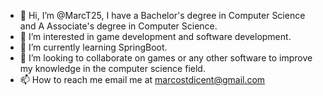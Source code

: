 - 👋 Hi, I’m @MarcT25, I have a Bachelor's degree in Computer Science and A Associate's degree in Computer Science.
- 👀 I’m interested in game development and software development.
- 🌱 I’m currently learning SpringBoot.
- 💞️ I’m looking to collaborate on games or any other software to improve my knowledge in the computer science field.
- 📫 How to reach me email me at marcostdicent@gmail.com

<!---
MarcT25/MarcT25 is a ✨ special ✨ repository because its `README.md` (this file) appears on your GitHub profile.
You can click the Preview link to take a look at your changes.
--->
